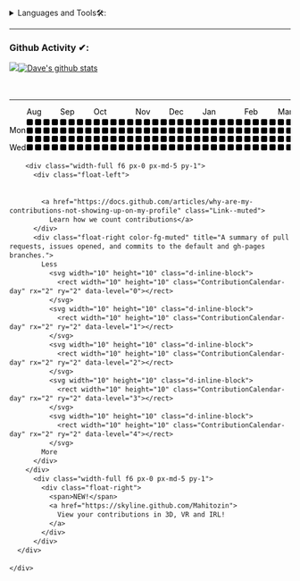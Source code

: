 
<details>
<summary>
Languages and Tools🛠:
</summary>
  <br/>
<code><img height="20" src="https://raw.githubusercontent.com/github/explore/80688e429a7d4ef2fca1e82350fe8e3517d3494d/topics/html/html.png"></code>
<code><img height="20" src="https://raw.githubusercontent.com/github/explore/80688e429a7d4ef2fca1e82350fe8e3517d3494d/topics/css/css.png"></code>
<code><img height="20" src="https://raw.githubusercontent.com/github/explore/80688e429a7d4ef2fca1e82350fe8e3517d3494d/topics/javascript/javascript.png"></code>
<code><img height="20" src="https://raw.githubusercontent.com/github/explore/80688e429a7d4ef2fca1e82350fe8e3517d3494d/topics/android/android.png"></code>
<code><img height="20" src="https://raw.githubusercontent.com/github/explore/80688e429a7d4ef2fca1e82350fe8e3517d3494d/topics/react/react.png"></code> 
<code><img height="20" src="https://raw.githubusercontent.com/github/explore/80688e429a7d4ef2fca1e82350fe8e3517d3494d/topics/nodejs/nodejs.png"></code>
<code><img height="20" src="https://raw.githubusercontent.com/github/explore/80688e429a7d4ef2fca1e82350fe8e3517d3494d/topics/mysql/mysql.png"></code>
<code><img height="20" src="https://raw.githubusercontent.com/github/explore/80688e429a7d4ef2fca1e82350fe8e3517d3494d/topics/firebase/firebase.png"></code>
<code><img height="20" src="https://upload.wikimedia.org/wikipedia/commons/thumb/b/b2/Bootstrap_logo.svg/1024px-Bootstrap_logo.svg.png"></code>
<code><img height="20" src="https://cdn.iconscout.com/icon/free/png-512/c-programming-569564.png"></code>
<code><img height="20" src="https://e7.pngegg.com/pngimages/46/626/png-clipart-c-logo-the-c-programming-language-computer-icons-computer-programming-source-code-programming-miscellaneous-template.png"></code>
<code><img height="20" src="https://raw.githubusercontent.com/github/explore/80688e429a7d4ef2fca1e82350fe8e3517d3494d/topics/csharp/csharp.png"></code>
<code><img height="20" src="https://upload.wikimedia.org/wikipedia/en/d/d2/Sublime_Text_3_logo.png"></code>
<code><img height="20" src="https://banner2.cleanpng.com/20181122/krs/kisspng-java-programming-language-selenium-computer-softwa-july-2-16-halab-4-dev-5bf78387a7bb41.028192901542947719687.jpg"></code>
<code><img height="20" src="https://upload.wikimedia.org/wikipedia/commons/thumb/9/9a/Visual_Studio_Code_1.35_icon.svg/1024px-Visual_Studio_Code_1.35_icon.svg.png"></code>
</details>

---

### Github Activity ✔:

<a href="https://github.com/Mahitozin">
 <img align="center" src="https://github-readme-stats.vercel.app/api?username=Mahitozin&show_icons=true&theme=tokyonight&line_height=27" alt="Dave's github stats"/>
</a>

<a href="https://github.com/Mahitozin">
  <img align="left" src="https://github-readme-stats.vercel.app/api/top-langs/?username=Mahitozin&theme=tokyonight" />
</a>

<br/>
<br/>
<br/>


-----
<div class="border py-2 graph-before-activity-overview">
      <div class="js-calendar-graph mx-md-2 mx-3 d-flex flex-column flex-items-end flex-xl-items-center overflow-hidden pt-1 is-graph-loading graph-canvas ContributionCalendar height-full text-center" data-graph-url="/users/Mahitozin/contributions" data-url="/Mahitozin" data-from="2021-08-01 00:00:00 -0300" data-to="2022-08-07 23:59:59 -0300" data-org="">
        

<svg width="823" height="128" class="js-calendar-graph-svg">
  <g transform="translate(15, 20)" data-hydro-click="{&quot;event_type&quot;:&quot;user_profile.click&quot;,&quot;payload&quot;:{&quot;profile_user_id&quot;:92143266,&quot;target&quot;:&quot;CONTRIBUTION_CALENDAR_SQUARE&quot;,&quot;user_id&quot;:92143266,&quot;originating_url&quot;:&quot;https://github.com/Mahitozin&quot;}}" data-hydro-click-hmac="2698fee0c75459a47aa3ab65071268ccb3adedccf75202a9a94102330f9b2397">
      <g transform="translate(0, 0)">
          <rect width="11" height="11" x="16" y="0" class="ContributionCalendar-day" rx="2" ry="2" data-count="0" data-date="2021-08-08" data-level="0"></rect>
          <rect width="11" height="11" x="16" y="15" class="ContributionCalendar-day" rx="2" ry="2" data-count="0" data-date="2021-08-09" data-level="0"></rect>
          <rect width="11" height="11" x="16" y="30" class="ContributionCalendar-day" rx="2" ry="2" data-count="0" data-date="2021-08-10" data-level="0"></rect>
          <rect width="11" height="11" x="16" y="45" class="ContributionCalendar-day" rx="2" ry="2" data-count="0" data-date="2021-08-11" data-level="0"></rect>
          <rect width="11" height="11" x="16" y="60" class="ContributionCalendar-day" rx="2" ry="2" data-count="0" data-date="2021-08-12" data-level="0"></rect>
          <rect width="11" height="11" x="16" y="75" class="ContributionCalendar-day" rx="2" ry="2" data-count="0" data-date="2021-08-13" data-level="0"></rect>
          <rect width="11" height="11" x="16" y="90" class="ContributionCalendar-day" rx="2" ry="2" data-count="0" data-date="2021-08-14" data-level="0"></rect>
      </g>
      <g transform="translate(16, 0)">
          <rect width="11" height="11" x="15" y="0" class="ContributionCalendar-day" rx="2" ry="2" data-count="0" data-date="2021-08-15" data-level="0"></rect>
          <rect width="11" height="11" x="15" y="15" class="ContributionCalendar-day" rx="2" ry="2" data-count="0" data-date="2021-08-16" data-level="0"></rect>
          <rect width="11" height="11" x="15" y="30" class="ContributionCalendar-day" rx="2" ry="2" data-count="0" data-date="2021-08-17" data-level="0"></rect>
          <rect width="11" height="11" x="15" y="45" class="ContributionCalendar-day" rx="2" ry="2" data-count="0" data-date="2021-08-18" data-level="0"></rect>
          <rect width="11" height="11" x="15" y="60" class="ContributionCalendar-day" rx="2" ry="2" data-count="0" data-date="2021-08-19" data-level="0"></rect>
          <rect width="11" height="11" x="15" y="75" class="ContributionCalendar-day" rx="2" ry="2" data-count="0" data-date="2021-08-20" data-level="0"></rect>
          <rect width="11" height="11" x="15" y="90" class="ContributionCalendar-day" rx="2" ry="2" data-count="0" data-date="2021-08-21" data-level="0"></rect>
      </g>
      <g transform="translate(32, 0)">
          <rect width="11" height="11" x="14" y="0" class="ContributionCalendar-day" rx="2" ry="2" data-count="0" data-date="2021-08-22" data-level="0"></rect>
          <rect width="11" height="11" x="14" y="15" class="ContributionCalendar-day" rx="2" ry="2" data-count="0" data-date="2021-08-23" data-level="0"></rect>
          <rect width="11" height="11" x="14" y="30" class="ContributionCalendar-day" rx="2" ry="2" data-count="0" data-date="2021-08-24" data-level="0"></rect>
          <rect width="11" height="11" x="14" y="45" class="ContributionCalendar-day" rx="2" ry="2" data-count="0" data-date="2021-08-25" data-level="0"></rect>
          <rect width="11" height="11" x="14" y="60" class="ContributionCalendar-day" rx="2" ry="2" data-count="0" data-date="2021-08-26" data-level="0"></rect>
          <rect width="11" height="11" x="14" y="75" class="ContributionCalendar-day" rx="2" ry="2" data-count="0" data-date="2021-08-27" data-level="0"></rect>
          <rect width="11" height="11" x="14" y="90" class="ContributionCalendar-day" rx="2" ry="2" data-count="0" data-date="2021-08-28" data-level="0"></rect>
      </g>
      <g transform="translate(48, 0)">
          <rect width="11" height="11" x="13" y="0" class="ContributionCalendar-day" rx="2" ry="2" data-count="0" data-date="2021-08-29" data-level="0"></rect>
          <rect width="11" height="11" x="13" y="15" class="ContributionCalendar-day" rx="2" ry="2" data-count="0" data-date="2021-08-30" data-level="0"></rect>
          <rect width="11" height="11" x="13" y="30" class="ContributionCalendar-day" rx="2" ry="2" data-count="0" data-date="2021-08-31" data-level="0"></rect>
          <rect width="11" height="11" x="13" y="45" class="ContributionCalendar-day" rx="2" ry="2" data-count="0" data-date="2021-09-01" data-level="0"></rect>
          <rect width="11" height="11" x="13" y="60" class="ContributionCalendar-day" rx="2" ry="2" data-count="0" data-date="2021-09-02" data-level="0"></rect>
          <rect width="11" height="11" x="13" y="75" class="ContributionCalendar-day" rx="2" ry="2" data-count="0" data-date="2021-09-03" data-level="0"></rect>
          <rect width="11" height="11" x="13" y="90" class="ContributionCalendar-day" rx="2" ry="2" data-count="0" data-date="2021-09-04" data-level="0"></rect>
      </g>
      <g transform="translate(64, 0)">
          <rect width="11" height="11" x="12" y="0" class="ContributionCalendar-day" rx="2" ry="2" data-count="0" data-date="2021-09-05" data-level="0"></rect>
          <rect width="11" height="11" x="12" y="15" class="ContributionCalendar-day" rx="2" ry="2" data-count="0" data-date="2021-09-06" data-level="0"></rect>
          <rect width="11" height="11" x="12" y="30" class="ContributionCalendar-day" rx="2" ry="2" data-count="0" data-date="2021-09-07" data-level="0"></rect>
          <rect width="11" height="11" x="12" y="45" class="ContributionCalendar-day" rx="2" ry="2" data-count="0" data-date="2021-09-08" data-level="0"></rect>
          <rect width="11" height="11" x="12" y="60" class="ContributionCalendar-day" rx="2" ry="2" data-count="0" data-date="2021-09-09" data-level="0"></rect>
          <rect width="11" height="11" x="12" y="75" class="ContributionCalendar-day" rx="2" ry="2" data-count="0" data-date="2021-09-10" data-level="0"></rect>
          <rect width="11" height="11" x="12" y="90" class="ContributionCalendar-day" rx="2" ry="2" data-count="0" data-date="2021-09-11" data-level="0"></rect>
      </g>
      <g transform="translate(80, 0)">
          <rect width="11" height="11" x="11" y="0" class="ContributionCalendar-day" rx="2" ry="2" data-count="0" data-date="2021-09-12" data-level="0"></rect>
          <rect width="11" height="11" x="11" y="15" class="ContributionCalendar-day" rx="2" ry="2" data-count="0" data-date="2021-09-13" data-level="0"></rect>
          <rect width="11" height="11" x="11" y="30" class="ContributionCalendar-day" rx="2" ry="2" data-count="0" data-date="2021-09-14" data-level="0"></rect>
          <rect width="11" height="11" x="11" y="45" class="ContributionCalendar-day" rx="2" ry="2" data-count="0" data-date="2021-09-15" data-level="0"></rect>
          <rect width="11" height="11" x="11" y="60" class="ContributionCalendar-day" rx="2" ry="2" data-count="0" data-date="2021-09-16" data-level="0"></rect>
          <rect width="11" height="11" x="11" y="75" class="ContributionCalendar-day" rx="2" ry="2" data-count="0" data-date="2021-09-17" data-level="0"></rect>
          <rect width="11" height="11" x="11" y="90" class="ContributionCalendar-day" rx="2" ry="2" data-count="0" data-date="2021-09-18" data-level="0"></rect>
      </g>
      <g transform="translate(96, 0)">
          <rect width="11" height="11" x="10" y="0" class="ContributionCalendar-day" rx="2" ry="2" data-count="0" data-date="2021-09-19" data-level="0"></rect>
          <rect width="11" height="11" x="10" y="15" class="ContributionCalendar-day" rx="2" ry="2" data-count="0" data-date="2021-09-20" data-level="0"></rect>
          <rect width="11" height="11" x="10" y="30" class="ContributionCalendar-day" rx="2" ry="2" data-count="0" data-date="2021-09-21" data-level="0"></rect>
          <rect width="11" height="11" x="10" y="45" class="ContributionCalendar-day" rx="2" ry="2" data-count="0" data-date="2021-09-22" data-level="0"></rect>
          <rect width="11" height="11" x="10" y="60" class="ContributionCalendar-day" rx="2" ry="2" data-count="0" data-date="2021-09-23" data-level="0"></rect>
          <rect width="11" height="11" x="10" y="75" class="ContributionCalendar-day" rx="2" ry="2" data-count="0" data-date="2021-09-24" data-level="0"></rect>
          <rect width="11" height="11" x="10" y="90" class="ContributionCalendar-day" rx="2" ry="2" data-count="0" data-date="2021-09-25" data-level="0"></rect>
      </g>
      <g transform="translate(112, 0)">
          <rect width="11" height="11" x="9" y="0" class="ContributionCalendar-day" rx="2" ry="2" data-count="0" data-date="2021-09-26" data-level="0"></rect>
          <rect width="11" height="11" x="9" y="15" class="ContributionCalendar-day" rx="2" ry="2" data-count="0" data-date="2021-09-27" data-level="0"></rect>
          <rect width="11" height="11" x="9" y="30" class="ContributionCalendar-day" rx="2" ry="2" data-count="0" data-date="2021-09-28" data-level="0"></rect>
          <rect width="11" height="11" x="9" y="45" class="ContributionCalendar-day" rx="2" ry="2" data-count="0" data-date="2021-09-29" data-level="0"></rect>
          <rect width="11" height="11" x="9" y="60" class="ContributionCalendar-day" rx="2" ry="2" data-count="0" data-date="2021-09-30" data-level="0"></rect>
          <rect width="11" height="11" x="9" y="75" class="ContributionCalendar-day" rx="2" ry="2" data-count="0" data-date="2021-10-01" data-level="0"></rect>
          <rect width="11" height="11" x="9" y="90" class="ContributionCalendar-day" rx="2" ry="2" data-count="0" data-date="2021-10-02" data-level="0"></rect>
      </g>
      <g transform="translate(128, 0)">
          <rect width="11" height="11" x="8" y="0" class="ContributionCalendar-day" rx="2" ry="2" data-count="0" data-date="2021-10-03" data-level="0"></rect>
          <rect width="11" height="11" x="8" y="15" class="ContributionCalendar-day" rx="2" ry="2" data-count="0" data-date="2021-10-04" data-level="0"></rect>
          <rect width="11" height="11" x="8" y="30" class="ContributionCalendar-day" rx="2" ry="2" data-count="0" data-date="2021-10-05" data-level="0"></rect>
          <rect width="11" height="11" x="8" y="45" class="ContributionCalendar-day" rx="2" ry="2" data-count="0" data-date="2021-10-06" data-level="0"></rect>
          <rect width="11" height="11" x="8" y="60" class="ContributionCalendar-day" rx="2" ry="2" data-count="0" data-date="2021-10-07" data-level="0"></rect>
          <rect width="11" height="11" x="8" y="75" class="ContributionCalendar-day" rx="2" ry="2" data-count="12" data-date="2021-10-08" data-level="4"></rect>
          <rect width="11" height="11" x="8" y="90" class="ContributionCalendar-day" rx="2" ry="2" data-count="0" data-date="2021-10-09" data-level="0"></rect>
      </g>
      <g transform="translate(144, 0)">
          <rect width="11" height="11" x="7" y="0" class="ContributionCalendar-day" rx="2" ry="2" data-count="0" data-date="2021-10-10" data-level="0"></rect>
          <rect width="11" height="11" x="7" y="15" class="ContributionCalendar-day" rx="2" ry="2" data-count="0" data-date="2021-10-11" data-level="0"></rect>
          <rect width="11" height="11" x="7" y="30" class="ContributionCalendar-day" rx="2" ry="2" data-count="0" data-date="2021-10-12" data-level="0"></rect>
          <rect width="11" height="11" x="7" y="45" class="ContributionCalendar-day" rx="2" ry="2" data-count="0" data-date="2021-10-13" data-level="0"></rect>
          <rect width="11" height="11" x="7" y="60" class="ContributionCalendar-day" rx="2" ry="2" data-count="0" data-date="2021-10-14" data-level="0"></rect>
          <rect width="11" height="11" x="7" y="75" class="ContributionCalendar-day" rx="2" ry="2" data-count="0" data-date="2021-10-15" data-level="0"></rect>
          <rect width="11" height="11" x="7" y="90" class="ContributionCalendar-day" rx="2" ry="2" data-count="0" data-date="2021-10-16" data-level="0"></rect>
      </g>
      <g transform="translate(160, 0)">
          <rect width="11" height="11" x="6" y="0" class="ContributionCalendar-day" rx="2" ry="2" data-count="0" data-date="2021-10-17" data-level="0"></rect>
          <rect width="11" height="11" x="6" y="15" class="ContributionCalendar-day" rx="2" ry="2" data-count="0" data-date="2021-10-18" data-level="0"></rect>
          <rect width="11" height="11" x="6" y="30" class="ContributionCalendar-day" rx="2" ry="2" data-count="0" data-date="2021-10-19" data-level="0"></rect>
          <rect width="11" height="11" x="6" y="45" class="ContributionCalendar-day" rx="2" ry="2" data-count="0" data-date="2021-10-20" data-level="0"></rect>
          <rect width="11" height="11" x="6" y="60" class="ContributionCalendar-day" rx="2" ry="2" data-count="0" data-date="2021-10-21" data-level="0"></rect>
          <rect width="11" height="11" x="6" y="75" class="ContributionCalendar-day" rx="2" ry="2" data-count="0" data-date="2021-10-22" data-level="0"></rect>
          <rect width="11" height="11" x="6" y="90" class="ContributionCalendar-day" rx="2" ry="2" data-count="0" data-date="2021-10-23" data-level="0"></rect>
      </g>
      <g transform="translate(176, 0)">
          <rect width="11" height="11" x="5" y="0" class="ContributionCalendar-day" rx="2" ry="2" data-count="0" data-date="2021-10-24" data-level="0"></rect>
          <rect width="11" height="11" x="5" y="15" class="ContributionCalendar-day" rx="2" ry="2" data-count="0" data-date="2021-10-25" data-level="0"></rect>
          <rect width="11" height="11" x="5" y="30" class="ContributionCalendar-day" rx="2" ry="2" data-count="0" data-date="2021-10-26" data-level="0"></rect>
          <rect width="11" height="11" x="5" y="45" class="ContributionCalendar-day" rx="2" ry="2" data-count="0" data-date="2021-10-27" data-level="0"></rect>
          <rect width="11" height="11" x="5" y="60" class="ContributionCalendar-day" rx="2" ry="2" data-count="0" data-date="2021-10-28" data-level="0"></rect>
          <rect width="11" height="11" x="5" y="75" class="ContributionCalendar-day" rx="2" ry="2" data-count="0" data-date="2021-10-29" data-level="0"></rect>
          <rect width="11" height="11" x="5" y="90" class="ContributionCalendar-day" rx="2" ry="2" data-count="0" data-date="2021-10-30" data-level="0"></rect>
      </g>
      <g transform="translate(192, 0)">
          <rect width="11" height="11" x="4" y="0" class="ContributionCalendar-day" rx="2" ry="2" data-count="0" data-date="2021-10-31" data-level="0"></rect>
          <rect width="11" height="11" x="4" y="15" class="ContributionCalendar-day" rx="2" ry="2" data-count="0" data-date="2021-11-01" data-level="0"></rect>
          <rect width="11" height="11" x="4" y="30" class="ContributionCalendar-day" rx="2" ry="2" data-count="0" data-date="2021-11-02" data-level="0"></rect>
          <rect width="11" height="11" x="4" y="45" class="ContributionCalendar-day" rx="2" ry="2" data-count="0" data-date="2021-11-03" data-level="0"></rect>
          <rect width="11" height="11" x="4" y="60" class="ContributionCalendar-day" rx="2" ry="2" data-count="0" data-date="2021-11-04" data-level="0"></rect>
          <rect width="11" height="11" x="4" y="75" class="ContributionCalendar-day" rx="2" ry="2" data-count="0" data-date="2021-11-05" data-level="0"></rect>
          <rect width="11" height="11" x="4" y="90" class="ContributionCalendar-day" rx="2" ry="2" data-count="0" data-date="2021-11-06" data-level="0"></rect>
      </g>
      <g transform="translate(208, 0)">
          <rect width="11" height="11" x="3" y="0" class="ContributionCalendar-day" rx="2" ry="2" data-count="0" data-date="2021-11-07" data-level="0"></rect>
          <rect width="11" height="11" x="3" y="15" class="ContributionCalendar-day" rx="2" ry="2" data-count="0" data-date="2021-11-08" data-level="0"></rect>
          <rect width="11" height="11" x="3" y="30" class="ContributionCalendar-day" rx="2" ry="2" data-count="0" data-date="2021-11-09" data-level="0"></rect>
          <rect width="11" height="11" x="3" y="45" class="ContributionCalendar-day" rx="2" ry="2" data-count="0" data-date="2021-11-10" data-level="0"></rect>
          <rect width="11" height="11" x="3" y="60" class="ContributionCalendar-day" rx="2" ry="2" data-count="0" data-date="2021-11-11" data-level="0"></rect>
          <rect width="11" height="11" x="3" y="75" class="ContributionCalendar-day" rx="2" ry="2" data-count="0" data-date="2021-11-12" data-level="0"></rect>
          <rect width="11" height="11" x="3" y="90" class="ContributionCalendar-day" rx="2" ry="2" data-count="0" data-date="2021-11-13" data-level="0"></rect>
      </g>
      <g transform="translate(224, 0)">
          <rect width="11" height="11" x="2" y="0" class="ContributionCalendar-day" rx="2" ry="2" data-count="0" data-date="2021-11-14" data-level="0"></rect>
          <rect width="11" height="11" x="2" y="15" class="ContributionCalendar-day" rx="2" ry="2" data-count="0" data-date="2021-11-15" data-level="0"></rect>
          <rect width="11" height="11" x="2" y="30" class="ContributionCalendar-day" rx="2" ry="2" data-count="0" data-date="2021-11-16" data-level="0"></rect>
          <rect width="11" height="11" x="2" y="45" class="ContributionCalendar-day" rx="2" ry="2" data-count="0" data-date="2021-11-17" data-level="0"></rect>
          <rect width="11" height="11" x="2" y="60" class="ContributionCalendar-day" rx="2" ry="2" data-count="0" data-date="2021-11-18" data-level="0"></rect>
          <rect width="11" height="11" x="2" y="75" class="ContributionCalendar-day" rx="2" ry="2" data-count="0" data-date="2021-11-19" data-level="0"></rect>
          <rect width="11" height="11" x="2" y="90" class="ContributionCalendar-day" rx="2" ry="2" data-count="0" data-date="2021-11-20" data-level="0"></rect>
      </g>
      <g transform="translate(240, 0)">
          <rect width="11" height="11" x="1" y="0" class="ContributionCalendar-day" rx="2" ry="2" data-count="0" data-date="2021-11-21" data-level="0"></rect>
          <rect width="11" height="11" x="1" y="15" class="ContributionCalendar-day" rx="2" ry="2" data-count="0" data-date="2021-11-22" data-level="0"></rect>
          <rect width="11" height="11" x="1" y="30" class="ContributionCalendar-day" rx="2" ry="2" data-count="0" data-date="2021-11-23" data-level="0"></rect>
          <rect width="11" height="11" x="1" y="45" class="ContributionCalendar-day" rx="2" ry="2" data-count="0" data-date="2021-11-24" data-level="0"></rect>
          <rect width="11" height="11" x="1" y="60" class="ContributionCalendar-day" rx="2" ry="2" data-count="0" data-date="2021-11-25" data-level="0"></rect>
          <rect width="11" height="11" x="1" y="75" class="ContributionCalendar-day" rx="2" ry="2" data-count="0" data-date="2021-11-26" data-level="0"></rect>
          <rect width="11" height="11" x="1" y="90" class="ContributionCalendar-day" rx="2" ry="2" data-count="0" data-date="2021-11-27" data-level="0"></rect>
      </g>
      <g transform="translate(256, 0)">
          <rect width="11" height="11" x="0" y="0" class="ContributionCalendar-day" rx="2" ry="2" data-count="0" data-date="2021-11-28" data-level="0"></rect>
          <rect width="11" height="11" x="0" y="15" class="ContributionCalendar-day" rx="2" ry="2" data-count="0" data-date="2021-11-29" data-level="0"></rect>
          <rect width="11" height="11" x="0" y="30" class="ContributionCalendar-day" rx="2" ry="2" data-count="0" data-date="2021-11-30" data-level="0"></rect>
          <rect width="11" height="11" x="0" y="45" class="ContributionCalendar-day" rx="2" ry="2" data-count="0" data-date="2021-12-01" data-level="0"></rect>
          <rect width="11" height="11" x="0" y="60" class="ContributionCalendar-day" rx="2" ry="2" data-count="0" data-date="2021-12-02" data-level="0"></rect>
          <rect width="11" height="11" x="0" y="75" class="ContributionCalendar-day" rx="2" ry="2" data-count="0" data-date="2021-12-03" data-level="0"></rect>
          <rect width="11" height="11" x="0" y="90" class="ContributionCalendar-day" rx="2" ry="2" data-count="0" data-date="2021-12-04" data-level="0"></rect>
      </g>
      <g transform="translate(272, 0)">
          <rect width="11" height="11" x="-1" y="0" class="ContributionCalendar-day" rx="2" ry="2" data-count="0" data-date="2021-12-05" data-level="0"></rect>
          <rect width="11" height="11" x="-1" y="15" class="ContributionCalendar-day" rx="2" ry="2" data-count="0" data-date="2021-12-06" data-level="0"></rect>
          <rect width="11" height="11" x="-1" y="30" class="ContributionCalendar-day" rx="2" ry="2" data-count="0" data-date="2021-12-07" data-level="0"></rect>
          <rect width="11" height="11" x="-1" y="45" class="ContributionCalendar-day" rx="2" ry="2" data-count="0" data-date="2021-12-08" data-level="0"></rect>
          <rect width="11" height="11" x="-1" y="60" class="ContributionCalendar-day" rx="2" ry="2" data-count="0" data-date="2021-12-09" data-level="0"></rect>
          <rect width="11" height="11" x="-1" y="75" class="ContributionCalendar-day" rx="2" ry="2" data-count="0" data-date="2021-12-10" data-level="0"></rect>
          <rect width="11" height="11" x="-1" y="90" class="ContributionCalendar-day" rx="2" ry="2" data-count="0" data-date="2021-12-11" data-level="0"></rect>
      </g>
      <g transform="translate(288, 0)">
          <rect width="11" height="11" x="-2" y="0" class="ContributionCalendar-day" rx="2" ry="2" data-count="0" data-date="2021-12-12" data-level="0"></rect>
          <rect width="11" height="11" x="-2" y="15" class="ContributionCalendar-day" rx="2" ry="2" data-count="0" data-date="2021-12-13" data-level="0"></rect>
          <rect width="11" height="11" x="-2" y="30" class="ContributionCalendar-day" rx="2" ry="2" data-count="0" data-date="2021-12-14" data-level="0"></rect>
          <rect width="11" height="11" x="-2" y="45" class="ContributionCalendar-day" rx="2" ry="2" data-count="0" data-date="2021-12-15" data-level="0"></rect>
          <rect width="11" height="11" x="-2" y="60" class="ContributionCalendar-day" rx="2" ry="2" data-count="0" data-date="2021-12-16" data-level="0"></rect>
          <rect width="11" height="11" x="-2" y="75" class="ContributionCalendar-day" rx="2" ry="2" data-count="0" data-date="2021-12-17" data-level="0"></rect>
          <rect width="11" height="11" x="-2" y="90" class="ContributionCalendar-day" rx="2" ry="2" data-count="0" data-date="2021-12-18" data-level="0"></rect>
      </g>
      <g transform="translate(304, 0)">
          <rect width="11" height="11" x="-3" y="0" class="ContributionCalendar-day" rx="2" ry="2" data-count="0" data-date="2021-12-19" data-level="0"></rect>
          <rect width="11" height="11" x="-3" y="15" class="ContributionCalendar-day" rx="2" ry="2" data-count="0" data-date="2021-12-20" data-level="0"></rect>
          <rect width="11" height="11" x="-3" y="30" class="ContributionCalendar-day" rx="2" ry="2" data-count="0" data-date="2021-12-21" data-level="0"></rect>
          <rect width="11" height="11" x="-3" y="45" class="ContributionCalendar-day" rx="2" ry="2" data-count="0" data-date="2021-12-22" data-level="0"></rect>
          <rect width="11" height="11" x="-3" y="60" class="ContributionCalendar-day" rx="2" ry="2" data-count="0" data-date="2021-12-23" data-level="0"></rect>
          <rect width="11" height="11" x="-3" y="75" class="ContributionCalendar-day" rx="2" ry="2" data-count="0" data-date="2021-12-24" data-level="0"></rect>
          <rect width="11" height="11" x="-3" y="90" class="ContributionCalendar-day" rx="2" ry="2" data-count="0" data-date="2021-12-25" data-level="0"></rect>
      </g>
      <g transform="translate(320, 0)">
          <rect width="11" height="11" x="-4" y="0" class="ContributionCalendar-day" rx="2" ry="2" data-count="0" data-date="2021-12-26" data-level="0"></rect>
          <rect width="11" height="11" x="-4" y="15" class="ContributionCalendar-day" rx="2" ry="2" data-count="0" data-date="2021-12-27" data-level="0"></rect>
          <rect width="11" height="11" x="-4" y="30" class="ContributionCalendar-day" rx="2" ry="2" data-count="0" data-date="2021-12-28" data-level="0"></rect>
          <rect width="11" height="11" x="-4" y="45" class="ContributionCalendar-day" rx="2" ry="2" data-count="0" data-date="2021-12-29" data-level="0"></rect>
          <rect width="11" height="11" x="-4" y="60" class="ContributionCalendar-day" rx="2" ry="2" data-count="0" data-date="2021-12-30" data-level="0"></rect>
          <rect width="11" height="11" x="-4" y="75" class="ContributionCalendar-day" rx="2" ry="2" data-count="0" data-date="2021-12-31" data-level="0"></rect>
          <rect width="11" height="11" x="-4" y="90" class="ContributionCalendar-day" rx="2" ry="2" data-count="0" data-date="2022-01-01" data-level="0"></rect>
      </g>
      <g transform="translate(336, 0)">
          <rect width="11" height="11" x="-5" y="0" class="ContributionCalendar-day" rx="2" ry="2" data-count="0" data-date="2022-01-02" data-level="0"></rect>
          <rect width="11" height="11" x="-5" y="15" class="ContributionCalendar-day" rx="2" ry="2" data-count="0" data-date="2022-01-03" data-level="0"></rect>
          <rect width="11" height="11" x="-5" y="30" class="ContributionCalendar-day" rx="2" ry="2" data-count="0" data-date="2022-01-04" data-level="0"></rect>
          <rect width="11" height="11" x="-5" y="45" class="ContributionCalendar-day" rx="2" ry="2" data-count="0" data-date="2022-01-05" data-level="0"></rect>
          <rect width="11" height="11" x="-5" y="60" class="ContributionCalendar-day" rx="2" ry="2" data-count="0" data-date="2022-01-06" data-level="0"></rect>
          <rect width="11" height="11" x="-5" y="75" class="ContributionCalendar-day" rx="2" ry="2" data-count="0" data-date="2022-01-07" data-level="0"></rect>
          <rect width="11" height="11" x="-5" y="90" class="ContributionCalendar-day" rx="2" ry="2" data-count="0" data-date="2022-01-08" data-level="0"></rect>
      </g>
      <g transform="translate(352, 0)">
          <rect width="11" height="11" x="-6" y="0" class="ContributionCalendar-day" rx="2" ry="2" data-count="0" data-date="2022-01-09" data-level="0"></rect>
          <rect width="11" height="11" x="-6" y="15" class="ContributionCalendar-day" rx="2" ry="2" data-count="0" data-date="2022-01-10" data-level="0"></rect>
          <rect width="11" height="11" x="-6" y="30" class="ContributionCalendar-day" rx="2" ry="2" data-count="0" data-date="2022-01-11" data-level="0"></rect>
          <rect width="11" height="11" x="-6" y="45" class="ContributionCalendar-day" rx="2" ry="2" data-count="0" data-date="2022-01-12" data-level="0"></rect>
          <rect width="11" height="11" x="-6" y="60" class="ContributionCalendar-day" rx="2" ry="2" data-count="0" data-date="2022-01-13" data-level="0"></rect>
          <rect width="11" height="11" x="-6" y="75" class="ContributionCalendar-day" rx="2" ry="2" data-count="0" data-date="2022-01-14" data-level="0"></rect>
          <rect width="11" height="11" x="-6" y="90" class="ContributionCalendar-day" rx="2" ry="2" data-count="0" data-date="2022-01-15" data-level="0"></rect>
      </g>
      <g transform="translate(368, 0)">
          <rect width="11" height="11" x="-7" y="0" class="ContributionCalendar-day" rx="2" ry="2" data-count="0" data-date="2022-01-16" data-level="0"></rect>
          <rect width="11" height="11" x="-7" y="15" class="ContributionCalendar-day" rx="2" ry="2" data-count="0" data-date="2022-01-17" data-level="0"></rect>
          <rect width="11" height="11" x="-7" y="30" class="ContributionCalendar-day" rx="2" ry="2" data-count="0" data-date="2022-01-18" data-level="0"></rect>
          <rect width="11" height="11" x="-7" y="45" class="ContributionCalendar-day" rx="2" ry="2" data-count="0" data-date="2022-01-19" data-level="0"></rect>
          <rect width="11" height="11" x="-7" y="60" class="ContributionCalendar-day" rx="2" ry="2" data-count="0" data-date="2022-01-20" data-level="0"></rect>
          <rect width="11" height="11" x="-7" y="75" class="ContributionCalendar-day" rx="2" ry="2" data-count="0" data-date="2022-01-21" data-level="0"></rect>
          <rect width="11" height="11" x="-7" y="90" class="ContributionCalendar-day" rx="2" ry="2" data-count="0" data-date="2022-01-22" data-level="0"></rect>
      </g>
      <g transform="translate(384, 0)">
          <rect width="11" height="11" x="-8" y="0" class="ContributionCalendar-day" rx="2" ry="2" data-count="0" data-date="2022-01-23" data-level="0"></rect>
          <rect width="11" height="11" x="-8" y="15" class="ContributionCalendar-day" rx="2" ry="2" data-count="0" data-date="2022-01-24" data-level="0"></rect>
          <rect width="11" height="11" x="-8" y="30" class="ContributionCalendar-day" rx="2" ry="2" data-count="0" data-date="2022-01-25" data-level="0"></rect>
          <rect width="11" height="11" x="-8" y="45" class="ContributionCalendar-day" rx="2" ry="2" data-count="0" data-date="2022-01-26" data-level="0"></rect>
          <rect width="11" height="11" x="-8" y="60" class="ContributionCalendar-day" rx="2" ry="2" data-count="0" data-date="2022-01-27" data-level="0"></rect>
          <rect width="11" height="11" x="-8" y="75" class="ContributionCalendar-day" rx="2" ry="2" data-count="0" data-date="2022-01-28" data-level="0"></rect>
          <rect width="11" height="11" x="-8" y="90" class="ContributionCalendar-day" rx="2" ry="2" data-count="0" data-date="2022-01-29" data-level="0"></rect>
      </g>
      <g transform="translate(400, 0)">
          <rect width="11" height="11" x="-9" y="0" class="ContributionCalendar-day" rx="2" ry="2" data-count="0" data-date="2022-01-30" data-level="0"></rect>
          <rect width="11" height="11" x="-9" y="15" class="ContributionCalendar-day" rx="2" ry="2" data-count="0" data-date="2022-01-31" data-level="0"></rect>
          <rect width="11" height="11" x="-9" y="30" class="ContributionCalendar-day" rx="2" ry="2" data-count="0" data-date="2022-02-01" data-level="0"></rect>
          <rect width="11" height="11" x="-9" y="45" class="ContributionCalendar-day" rx="2" ry="2" data-count="0" data-date="2022-02-02" data-level="0"></rect>
          <rect width="11" height="11" x="-9" y="60" class="ContributionCalendar-day" rx="2" ry="2" data-count="0" data-date="2022-02-03" data-level="0"></rect>
          <rect width="11" height="11" x="-9" y="75" class="ContributionCalendar-day" rx="2" ry="2" data-count="0" data-date="2022-02-04" data-level="0"></rect>
          <rect width="11" height="11" x="-9" y="90" class="ContributionCalendar-day" rx="2" ry="2" data-count="0" data-date="2022-02-05" data-level="0"></rect>
      </g>
      <g transform="translate(416, 0)">
          <rect width="11" height="11" x="-10" y="0" class="ContributionCalendar-day" rx="2" ry="2" data-count="0" data-date="2022-02-06" data-level="0"></rect>
          <rect width="11" height="11" x="-10" y="15" class="ContributionCalendar-day" rx="2" ry="2" data-count="0" data-date="2022-02-07" data-level="0"></rect>
          <rect width="11" height="11" x="-10" y="30" class="ContributionCalendar-day" rx="2" ry="2" data-count="0" data-date="2022-02-08" data-level="0"></rect>
          <rect width="11" height="11" x="-10" y="45" class="ContributionCalendar-day" rx="2" ry="2" data-count="0" data-date="2022-02-09" data-level="0"></rect>
          <rect width="11" height="11" x="-10" y="60" class="ContributionCalendar-day" rx="2" ry="2" data-count="0" data-date="2022-02-10" data-level="0"></rect>
          <rect width="11" height="11" x="-10" y="75" class="ContributionCalendar-day" rx="2" ry="2" data-count="0" data-date="2022-02-11" data-level="0"></rect>
          <rect width="11" height="11" x="-10" y="90" class="ContributionCalendar-day" rx="2" ry="2" data-count="0" data-date="2022-02-12" data-level="0"></rect>
      </g>
      <g transform="translate(432, 0)">
          <rect width="11" height="11" x="-11" y="0" class="ContributionCalendar-day" rx="2" ry="2" data-count="0" data-date="2022-02-13" data-level="0"></rect>
          <rect width="11" height="11" x="-11" y="15" class="ContributionCalendar-day" rx="2" ry="2" data-count="0" data-date="2022-02-14" data-level="0"></rect>
          <rect width="11" height="11" x="-11" y="30" class="ContributionCalendar-day" rx="2" ry="2" data-count="0" data-date="2022-02-15" data-level="0"></rect>
          <rect width="11" height="11" x="-11" y="45" class="ContributionCalendar-day" rx="2" ry="2" data-count="0" data-date="2022-02-16" data-level="0"></rect>
          <rect width="11" height="11" x="-11" y="60" class="ContributionCalendar-day" rx="2" ry="2" data-count="0" data-date="2022-02-17" data-level="0"></rect>
          <rect width="11" height="11" x="-11" y="75" class="ContributionCalendar-day" rx="2" ry="2" data-count="0" data-date="2022-02-18" data-level="0"></rect>
          <rect width="11" height="11" x="-11" y="90" class="ContributionCalendar-day" rx="2" ry="2" data-count="0" data-date="2022-02-19" data-level="0"></rect>
      </g>
      <g transform="translate(448, 0)">
          <rect width="11" height="11" x="-12" y="0" class="ContributionCalendar-day" rx="2" ry="2" data-count="0" data-date="2022-02-20" data-level="0"></rect>
          <rect width="11" height="11" x="-12" y="15" class="ContributionCalendar-day" rx="2" ry="2" data-count="0" data-date="2022-02-21" data-level="0"></rect>
          <rect width="11" height="11" x="-12" y="30" class="ContributionCalendar-day" rx="2" ry="2" data-count="0" data-date="2022-02-22" data-level="0"></rect>
          <rect width="11" height="11" x="-12" y="45" class="ContributionCalendar-day" rx="2" ry="2" data-count="0" data-date="2022-02-23" data-level="0"></rect>
          <rect width="11" height="11" x="-12" y="60" class="ContributionCalendar-day" rx="2" ry="2" data-count="0" data-date="2022-02-24" data-level="0"></rect>
          <rect width="11" height="11" x="-12" y="75" class="ContributionCalendar-day" rx="2" ry="2" data-count="0" data-date="2022-02-25" data-level="0"></rect>
          <rect width="11" height="11" x="-12" y="90" class="ContributionCalendar-day" rx="2" ry="2" data-count="0" data-date="2022-02-26" data-level="0"></rect>
      </g>
      <g transform="translate(464, 0)">
          <rect width="11" height="11" x="-13" y="0" class="ContributionCalendar-day" rx="2" ry="2" data-count="0" data-date="2022-02-27" data-level="0"></rect>
          <rect width="11" height="11" x="-13" y="15" class="ContributionCalendar-day" rx="2" ry="2" data-count="0" data-date="2022-02-28" data-level="0"></rect>
          <rect width="11" height="11" x="-13" y="30" class="ContributionCalendar-day" rx="2" ry="2" data-count="0" data-date="2022-03-01" data-level="0"></rect>
          <rect width="11" height="11" x="-13" y="45" class="ContributionCalendar-day" rx="2" ry="2" data-count="0" data-date="2022-03-02" data-level="0"></rect>
          <rect width="11" height="11" x="-13" y="60" class="ContributionCalendar-day" rx="2" ry="2" data-count="0" data-date="2022-03-03" data-level="0"></rect>
          <rect width="11" height="11" x="-13" y="75" class="ContributionCalendar-day" rx="2" ry="2" data-count="0" data-date="2022-03-04" data-level="0"></rect>
          <rect width="11" height="11" x="-13" y="90" class="ContributionCalendar-day" rx="2" ry="2" data-count="0" data-date="2022-03-05" data-level="0"></rect>
      </g>
      <g transform="translate(480, 0)">
          <rect width="11" height="11" x="-14" y="0" class="ContributionCalendar-day" rx="2" ry="2" data-count="0" data-date="2022-03-06" data-level="0"></rect>
          <rect width="11" height="11" x="-14" y="15" class="ContributionCalendar-day" rx="2" ry="2" data-count="0" data-date="2022-03-07" data-level="0"></rect>
          <rect width="11" height="11" x="-14" y="30" class="ContributionCalendar-day" rx="2" ry="2" data-count="0" data-date="2022-03-08" data-level="0"></rect>
          <rect width="11" height="11" x="-14" y="45" class="ContributionCalendar-day" rx="2" ry="2" data-count="0" data-date="2022-03-09" data-level="0"></rect>
          <rect width="11" height="11" x="-14" y="60" class="ContributionCalendar-day" rx="2" ry="2" data-count="0" data-date="2022-03-10" data-level="0"></rect>
          <rect width="11" height="11" x="-14" y="75" class="ContributionCalendar-day" rx="2" ry="2" data-count="0" data-date="2022-03-11" data-level="0"></rect>
          <rect width="11" height="11" x="-14" y="90" class="ContributionCalendar-day" rx="2" ry="2" data-count="0" data-date="2022-03-12" data-level="0"></rect>
      </g>
      <g transform="translate(496, 0)">
          <rect width="11" height="11" x="-15" y="0" class="ContributionCalendar-day" rx="2" ry="2" data-count="0" data-date="2022-03-13" data-level="0"></rect>
          <rect width="11" height="11" x="-15" y="15" class="ContributionCalendar-day" rx="2" ry="2" data-count="0" data-date="2022-03-14" data-level="0"></rect>
          <rect width="11" height="11" x="-15" y="30" class="ContributionCalendar-day" rx="2" ry="2" data-count="0" data-date="2022-03-15" data-level="0"></rect>
          <rect width="11" height="11" x="-15" y="45" class="ContributionCalendar-day" rx="2" ry="2" data-count="0" data-date="2022-03-16" data-level="0"></rect>
          <rect width="11" height="11" x="-15" y="60" class="ContributionCalendar-day" rx="2" ry="2" data-count="0" data-date="2022-03-17" data-level="0"></rect>
          <rect width="11" height="11" x="-15" y="75" class="ContributionCalendar-day" rx="2" ry="2" data-count="0" data-date="2022-03-18" data-level="0"></rect>
          <rect width="11" height="11" x="-15" y="90" class="ContributionCalendar-day" rx="2" ry="2" data-count="0" data-date="2022-03-19" data-level="0"></rect>
      </g>
      <g transform="translate(512, 0)">
          <rect width="11" height="11" x="-16" y="0" class="ContributionCalendar-day" rx="2" ry="2" data-count="0" data-date="2022-03-20" data-level="0"></rect>
          <rect width="11" height="11" x="-16" y="15" class="ContributionCalendar-day" rx="2" ry="2" data-count="0" data-date="2022-03-21" data-level="0"></rect>
          <rect width="11" height="11" x="-16" y="30" class="ContributionCalendar-day" rx="2" ry="2" data-count="0" data-date="2022-03-22" data-level="0"></rect>
          <rect width="11" height="11" x="-16" y="45" class="ContributionCalendar-day" rx="2" ry="2" data-count="0" data-date="2022-03-23" data-level="0"></rect>
          <rect width="11" height="11" x="-16" y="60" class="ContributionCalendar-day" rx="2" ry="2" data-count="0" data-date="2022-03-24" data-level="0"></rect>
          <rect width="11" height="11" x="-16" y="75" class="ContributionCalendar-day" rx="2" ry="2" data-count="0" data-date="2022-03-25" data-level="0"></rect>
          <rect width="11" height="11" x="-16" y="90" class="ContributionCalendar-day" rx="2" ry="2" data-count="0" data-date="2022-03-26" data-level="0"></rect>
      </g>
      <g transform="translate(528, 0)">
          <rect width="11" height="11" x="-17" y="0" class="ContributionCalendar-day" rx="2" ry="2" data-count="0" data-date="2022-03-27" data-level="0"></rect>
          <rect width="11" height="11" x="-17" y="15" class="ContributionCalendar-day" rx="2" ry="2" data-count="0" data-date="2022-03-28" data-level="0"></rect>
          <rect width="11" height="11" x="-17" y="30" class="ContributionCalendar-day" rx="2" ry="2" data-count="0" data-date="2022-03-29" data-level="0"></rect>
          <rect width="11" height="11" x="-17" y="45" class="ContributionCalendar-day" rx="2" ry="2" data-count="0" data-date="2022-03-30" data-level="0"></rect>
          <rect width="11" height="11" x="-17" y="60" class="ContributionCalendar-day" rx="2" ry="2" data-count="0" data-date="2022-03-31" data-level="0"></rect>
          <rect width="11" height="11" x="-17" y="75" class="ContributionCalendar-day" rx="2" ry="2" data-count="0" data-date="2022-04-01" data-level="0"></rect>
          <rect width="11" height="11" x="-17" y="90" class="ContributionCalendar-day" rx="2" ry="2" data-count="0" data-date="2022-04-02" data-level="0"></rect>
      </g>
      <g transform="translate(544, 0)">
          <rect width="11" height="11" x="-18" y="0" class="ContributionCalendar-day" rx="2" ry="2" data-count="0" data-date="2022-04-03" data-level="0"></rect>
          <rect width="11" height="11" x="-18" y="15" class="ContributionCalendar-day" rx="2" ry="2" data-count="0" data-date="2022-04-04" data-level="0"></rect>
          <rect width="11" height="11" x="-18" y="30" class="ContributionCalendar-day" rx="2" ry="2" data-count="0" data-date="2022-04-05" data-level="0"></rect>
          <rect width="11" height="11" x="-18" y="45" class="ContributionCalendar-day" rx="2" ry="2" data-count="0" data-date="2022-04-06" data-level="0"></rect>
          <rect width="11" height="11" x="-18" y="60" class="ContributionCalendar-day" rx="2" ry="2" data-count="0" data-date="2022-04-07" data-level="0"></rect>
          <rect width="11" height="11" x="-18" y="75" class="ContributionCalendar-day" rx="2" ry="2" data-count="0" data-date="2022-04-08" data-level="0"></rect>
          <rect width="11" height="11" x="-18" y="90" class="ContributionCalendar-day" rx="2" ry="2" data-count="0" data-date="2022-04-09" data-level="0"></rect>
      </g>
      <g transform="translate(560, 0)">
          <rect width="11" height="11" x="-19" y="0" class="ContributionCalendar-day" rx="2" ry="2" data-count="0" data-date="2022-04-10" data-level="0"></rect>
          <rect width="11" height="11" x="-19" y="15" class="ContributionCalendar-day" rx="2" ry="2" data-count="0" data-date="2022-04-11" data-level="0"></rect>
          <rect width="11" height="11" x="-19" y="30" class="ContributionCalendar-day" rx="2" ry="2" data-count="0" data-date="2022-04-12" data-level="0"></rect>
          <rect width="11" height="11" x="-19" y="45" class="ContributionCalendar-day" rx="2" ry="2" data-count="0" data-date="2022-04-13" data-level="0"></rect>
          <rect width="11" height="11" x="-19" y="60" class="ContributionCalendar-day" rx="2" ry="2" data-count="0" data-date="2022-04-14" data-level="0"></rect>
          <rect width="11" height="11" x="-19" y="75" class="ContributionCalendar-day" rx="2" ry="2" data-count="0" data-date="2022-04-15" data-level="0"></rect>
          <rect width="11" height="11" x="-19" y="90" class="ContributionCalendar-day" rx="2" ry="2" data-count="0" data-date="2022-04-16" data-level="0"></rect>
      </g>
      <g transform="translate(576, 0)">
          <rect width="11" height="11" x="-20" y="0" class="ContributionCalendar-day" rx="2" ry="2" data-count="0" data-date="2022-04-17" data-level="0"></rect>
          <rect width="11" height="11" x="-20" y="15" class="ContributionCalendar-day" rx="2" ry="2" data-count="0" data-date="2022-04-18" data-level="0"></rect>
          <rect width="11" height="11" x="-20" y="30" class="ContributionCalendar-day" rx="2" ry="2" data-count="0" data-date="2022-04-19" data-level="0"></rect>
          <rect width="11" height="11" x="-20" y="45" class="ContributionCalendar-day" rx="2" ry="2" data-count="0" data-date="2022-04-20" data-level="0"></rect>
          <rect width="11" height="11" x="-20" y="60" class="ContributionCalendar-day" rx="2" ry="2" data-count="0" data-date="2022-04-21" data-level="0"></rect>
          <rect width="11" height="11" x="-20" y="75" class="ContributionCalendar-day" rx="2" ry="2" data-count="0" data-date="2022-04-22" data-level="0"></rect>
          <rect width="11" height="11" x="-20" y="90" class="ContributionCalendar-day" rx="2" ry="2" data-count="0" data-date="2022-04-23" data-level="0"></rect>
      </g>
      <g transform="translate(592, 0)">
          <rect width="11" height="11" x="-21" y="0" class="ContributionCalendar-day" rx="2" ry="2" data-count="0" data-date="2022-04-24" data-level="0"></rect>
          <rect width="11" height="11" x="-21" y="15" class="ContributionCalendar-day" rx="2" ry="2" data-count="0" data-date="2022-04-25" data-level="0"></rect>
          <rect width="11" height="11" x="-21" y="30" class="ContributionCalendar-day" rx="2" ry="2" data-count="0" data-date="2022-04-26" data-level="0"></rect>
          <rect width="11" height="11" x="-21" y="45" class="ContributionCalendar-day" rx="2" ry="2" data-count="0" data-date="2022-04-27" data-level="0"></rect>
          <rect width="11" height="11" x="-21" y="60" class="ContributionCalendar-day" rx="2" ry="2" data-count="0" data-date="2022-04-28" data-level="0"></rect>
          <rect width="11" height="11" x="-21" y="75" class="ContributionCalendar-day" rx="2" ry="2" data-count="0" data-date="2022-04-29" data-level="0"></rect>
          <rect width="11" height="11" x="-21" y="90" class="ContributionCalendar-day" rx="2" ry="2" data-count="0" data-date="2022-04-30" data-level="0"></rect>
      </g>
      <g transform="translate(608, 0)">
          <rect width="11" height="11" x="-22" y="0" class="ContributionCalendar-day" rx="2" ry="2" data-count="0" data-date="2022-05-01" data-level="0"></rect>
          <rect width="11" height="11" x="-22" y="15" class="ContributionCalendar-day" rx="2" ry="2" data-count="0" data-date="2022-05-02" data-level="0"></rect>
          <rect width="11" height="11" x="-22" y="30" class="ContributionCalendar-day" rx="2" ry="2" data-count="0" data-date="2022-05-03" data-level="0"></rect>
          <rect width="11" height="11" x="-22" y="45" class="ContributionCalendar-day" rx="2" ry="2" data-count="0" data-date="2022-05-04" data-level="0"></rect>
          <rect width="11" height="11" x="-22" y="60" class="ContributionCalendar-day" rx="2" ry="2" data-count="0" data-date="2022-05-05" data-level="0"></rect>
          <rect width="11" height="11" x="-22" y="75" class="ContributionCalendar-day" rx="2" ry="2" data-count="0" data-date="2022-05-06" data-level="0"></rect>
          <rect width="11" height="11" x="-22" y="90" class="ContributionCalendar-day" rx="2" ry="2" data-count="0" data-date="2022-05-07" data-level="0"></rect>
      </g>
      <g transform="translate(624, 0)">
          <rect width="11" height="11" x="-23" y="0" class="ContributionCalendar-day" rx="2" ry="2" data-count="0" data-date="2022-05-08" data-level="0"></rect>
          <rect width="11" height="11" x="-23" y="15" class="ContributionCalendar-day" rx="2" ry="2" data-count="0" data-date="2022-05-09" data-level="0"></rect>
          <rect width="11" height="11" x="-23" y="30" class="ContributionCalendar-day" rx="2" ry="2" data-count="0" data-date="2022-05-10" data-level="0"></rect>
          <rect width="11" height="11" x="-23" y="45" class="ContributionCalendar-day" rx="2" ry="2" data-count="0" data-date="2022-05-11" data-level="0"></rect>
          <rect width="11" height="11" x="-23" y="60" class="ContributionCalendar-day" rx="2" ry="2" data-count="0" data-date="2022-05-12" data-level="0"></rect>
          <rect width="11" height="11" x="-23" y="75" class="ContributionCalendar-day" rx="2" ry="2" data-count="0" data-date="2022-05-13" data-level="0"></rect>
          <rect width="11" height="11" x="-23" y="90" class="ContributionCalendar-day" rx="2" ry="2" data-count="0" data-date="2022-05-14" data-level="0"></rect>
      </g>
      <g transform="translate(640, 0)">
          <rect width="11" height="11" x="-24" y="0" class="ContributionCalendar-day" rx="2" ry="2" data-count="0" data-date="2022-05-15" data-level="0"></rect>
          <rect width="11" height="11" x="-24" y="15" class="ContributionCalendar-day" rx="2" ry="2" data-count="0" data-date="2022-05-16" data-level="0"></rect>
          <rect width="11" height="11" x="-24" y="30" class="ContributionCalendar-day" rx="2" ry="2" data-count="0" data-date="2022-05-17" data-level="0"></rect>
          <rect width="11" height="11" x="-24" y="45" class="ContributionCalendar-day" rx="2" ry="2" data-count="0" data-date="2022-05-18" data-level="0"></rect>
          <rect width="11" height="11" x="-24" y="60" class="ContributionCalendar-day" rx="2" ry="2" data-count="0" data-date="2022-05-19" data-level="0"></rect>
          <rect width="11" height="11" x="-24" y="75" class="ContributionCalendar-day" rx="2" ry="2" data-count="0" data-date="2022-05-20" data-level="0"></rect>
          <rect width="11" height="11" x="-24" y="90" class="ContributionCalendar-day" rx="2" ry="2" data-count="0" data-date="2022-05-21" data-level="0"></rect>
      </g>
      <g transform="translate(656, 0)">
          <rect width="11" height="11" x="-25" y="0" class="ContributionCalendar-day" rx="2" ry="2" data-count="0" data-date="2022-05-22" data-level="0"></rect>
          <rect width="11" height="11" x="-25" y="15" class="ContributionCalendar-day" rx="2" ry="2" data-count="0" data-date="2022-05-23" data-level="0"></rect>
          <rect width="11" height="11" x="-25" y="30" class="ContributionCalendar-day" rx="2" ry="2" data-count="0" data-date="2022-05-24" data-level="0"></rect>
          <rect width="11" height="11" x="-25" y="45" class="ContributionCalendar-day" rx="2" ry="2" data-count="0" data-date="2022-05-25" data-level="0"></rect>
          <rect width="11" height="11" x="-25" y="60" class="ContributionCalendar-day" rx="2" ry="2" data-count="0" data-date="2022-05-26" data-level="0"></rect>
          <rect width="11" height="11" x="-25" y="75" class="ContributionCalendar-day" rx="2" ry="2" data-count="0" data-date="2022-05-27" data-level="0"></rect>
          <rect width="11" height="11" x="-25" y="90" class="ContributionCalendar-day" rx="2" ry="2" data-count="0" data-date="2022-05-28" data-level="0"></rect>
      </g>
      <g transform="translate(672, 0)">
          <rect width="11" height="11" x="-26" y="0" class="ContributionCalendar-day" rx="2" ry="2" data-count="3" data-date="2022-05-29" data-level="3"></rect>
          <rect width="11" height="11" x="-26" y="15" class="ContributionCalendar-day" rx="2" ry="2" data-count="9" data-date="2022-05-30" data-level="4"></rect>
          <rect width="11" height="11" x="-26" y="30" class="ContributionCalendar-day" rx="2" ry="2" data-count="0" data-date="2022-05-31" data-level="0"></rect>
          <rect width="11" height="11" x="-26" y="45" class="ContributionCalendar-day" rx="2" ry="2" data-count="0" data-date="2022-06-01" data-level="0"></rect>
          <rect width="11" height="11" x="-26" y="60" class="ContributionCalendar-day" rx="2" ry="2" data-count="0" data-date="2022-06-02" data-level="0"></rect>
          <rect width="11" height="11" x="-26" y="75" class="ContributionCalendar-day" rx="2" ry="2" data-count="0" data-date="2022-06-03" data-level="0"></rect>
          <rect width="11" height="11" x="-26" y="90" class="ContributionCalendar-day" rx="2" ry="2" data-count="0" data-date="2022-06-04" data-level="0"></rect>
      </g>
      <g transform="translate(688, 0)">
          <rect width="11" height="11" x="-27" y="0" class="ContributionCalendar-day" rx="2" ry="2" data-count="0" data-date="2022-06-05" data-level="0"></rect>
          <rect width="11" height="11" x="-27" y="15" class="ContributionCalendar-day" rx="2" ry="2" data-count="0" data-date="2022-06-06" data-level="0"></rect>
          <rect width="11" height="11" x="-27" y="30" class="ContributionCalendar-day" rx="2" ry="2" data-count="0" data-date="2022-06-07" data-level="0"></rect>
          <rect width="11" height="11" x="-27" y="45" class="ContributionCalendar-day" rx="2" ry="2" data-count="0" data-date="2022-06-08" data-level="0"></rect>
          <rect width="11" height="11" x="-27" y="60" class="ContributionCalendar-day" rx="2" ry="2" data-count="0" data-date="2022-06-09" data-level="0"></rect>
          <rect width="11" height="11" x="-27" y="75" class="ContributionCalendar-day" rx="2" ry="2" data-count="0" data-date="2022-06-10" data-level="0"></rect>
          <rect width="11" height="11" x="-27" y="90" class="ContributionCalendar-day" rx="2" ry="2" data-count="0" data-date="2022-06-11" data-level="0"></rect>
      </g>
      <g transform="translate(704, 0)">
          <rect width="11" height="11" x="-28" y="0" class="ContributionCalendar-day" rx="2" ry="2" data-count="0" data-date="2022-06-12" data-level="0"></rect>
          <rect width="11" height="11" x="-28" y="15" class="ContributionCalendar-day" rx="2" ry="2" data-count="0" data-date="2022-06-13" data-level="0"></rect>
          <rect width="11" height="11" x="-28" y="30" class="ContributionCalendar-day" rx="2" ry="2" data-count="0" data-date="2022-06-14" data-level="0"></rect>
          <rect width="11" height="11" x="-28" y="45" class="ContributionCalendar-day" rx="2" ry="2" data-count="0" data-date="2022-06-15" data-level="0"></rect>
          <rect width="11" height="11" x="-28" y="60" class="ContributionCalendar-day" rx="2" ry="2" data-count="0" data-date="2022-06-16" data-level="0"></rect>
          <rect width="11" height="11" x="-28" y="75" class="ContributionCalendar-day" rx="2" ry="2" data-count="0" data-date="2022-06-17" data-level="0"></rect>
          <rect width="11" height="11" x="-28" y="90" class="ContributionCalendar-day" rx="2" ry="2" data-count="0" data-date="2022-06-18" data-level="0"></rect>
      </g>
      <g transform="translate(720, 0)">
          <rect width="11" height="11" x="-29" y="0" class="ContributionCalendar-day" rx="2" ry="2" data-count="0" data-date="2022-06-19" data-level="0"></rect>
          <rect width="11" height="11" x="-29" y="15" class="ContributionCalendar-day" rx="2" ry="2" data-count="0" data-date="2022-06-20" data-level="0"></rect>
          <rect width="11" height="11" x="-29" y="30" class="ContributionCalendar-day" rx="2" ry="2" data-count="0" data-date="2022-06-21" data-level="0"></rect>
          <rect width="11" height="11" x="-29" y="45" class="ContributionCalendar-day" rx="2" ry="2" data-count="0" data-date="2022-06-22" data-level="0"></rect>
          <rect width="11" height="11" x="-29" y="60" class="ContributionCalendar-day" rx="2" ry="2" data-count="0" data-date="2022-06-23" data-level="0"></rect>
          <rect width="11" height="11" x="-29" y="75" class="ContributionCalendar-day" rx="2" ry="2" data-count="0" data-date="2022-06-24" data-level="0"></rect>
          <rect width="11" height="11" x="-29" y="90" class="ContributionCalendar-day" rx="2" ry="2" data-count="0" data-date="2022-06-25" data-level="0"></rect>
      </g>
      <g transform="translate(736, 0)">
          <rect width="11" height="11" x="-30" y="0" class="ContributionCalendar-day" rx="2" ry="2" data-count="0" data-date="2022-06-26" data-level="0"></rect>
          <rect width="11" height="11" x="-30" y="15" class="ContributionCalendar-day" rx="2" ry="2" data-count="0" data-date="2022-06-27" data-level="0"></rect>
          <rect width="11" height="11" x="-30" y="30" class="ContributionCalendar-day" rx="2" ry="2" data-count="0" data-date="2022-06-28" data-level="0"></rect>
          <rect width="11" height="11" x="-30" y="45" class="ContributionCalendar-day" rx="2" ry="2" data-count="0" data-date="2022-06-29" data-level="0"></rect>
          <rect width="11" height="11" x="-30" y="60" class="ContributionCalendar-day" rx="2" ry="2" data-count="0" data-date="2022-06-30" data-level="0"></rect>
          <rect width="11" height="11" x="-30" y="75" class="ContributionCalendar-day" rx="2" ry="2" data-count="0" data-date="2022-07-01" data-level="0"></rect>
          <rect width="11" height="11" x="-30" y="90" class="ContributionCalendar-day" rx="2" ry="2" data-count="0" data-date="2022-07-02" data-level="0"></rect>
      </g>
      <g transform="translate(752, 0)">
          <rect width="11" height="11" x="-31" y="0" class="ContributionCalendar-day" rx="2" ry="2" data-count="0" data-date="2022-07-03" data-level="0"></rect>
          <rect width="11" height="11" x="-31" y="15" class="ContributionCalendar-day" rx="2" ry="2" data-count="0" data-date="2022-07-04" data-level="0"></rect>
          <rect width="11" height="11" x="-31" y="30" class="ContributionCalendar-day" rx="2" ry="2" data-count="0" data-date="2022-07-05" data-level="0"></rect>
          <rect width="11" height="11" x="-31" y="45" class="ContributionCalendar-day" rx="2" ry="2" data-count="0" data-date="2022-07-06" data-level="0"></rect>
          <rect width="11" height="11" x="-31" y="60" class="ContributionCalendar-day" rx="2" ry="2" data-count="0" data-date="2022-07-07" data-level="0"></rect>
          <rect width="11" height="11" x="-31" y="75" class="ContributionCalendar-day" rx="2" ry="2" data-count="0" data-date="2022-07-08" data-level="0"></rect>
          <rect width="11" height="11" x="-31" y="90" class="ContributionCalendar-day" rx="2" ry="2" data-count="0" data-date="2022-07-09" data-level="0"></rect>
      </g>
      <g transform="translate(768, 0)">
          <rect width="11" height="11" x="-32" y="0" class="ContributionCalendar-day" rx="2" ry="2" data-count="0" data-date="2022-07-10" data-level="0"></rect>
          <rect width="11" height="11" x="-32" y="15" class="ContributionCalendar-day" rx="2" ry="2" data-count="0" data-date="2022-07-11" data-level="0"></rect>
          <rect width="11" height="11" x="-32" y="30" class="ContributionCalendar-day" rx="2" ry="2" data-count="0" data-date="2022-07-12" data-level="0"></rect>
          <rect width="11" height="11" x="-32" y="45" class="ContributionCalendar-day" rx="2" ry="2" data-count="0" data-date="2022-07-13" data-level="0"></rect>
          <rect width="11" height="11" x="-32" y="60" class="ContributionCalendar-day" rx="2" ry="2" data-count="0" data-date="2022-07-14" data-level="0"></rect>
          <rect width="11" height="11" x="-32" y="75" class="ContributionCalendar-day" rx="2" ry="2" data-count="0" data-date="2022-07-15" data-level="0"></rect>
          <rect width="11" height="11" x="-32" y="90" class="ContributionCalendar-day" rx="2" ry="2" data-count="0" data-date="2022-07-16" data-level="0"></rect>
      </g>
      <g transform="translate(784, 0)">
          <rect width="11" height="11" x="-33" y="0" class="ContributionCalendar-day" rx="2" ry="2" data-count="0" data-date="2022-07-17" data-level="0"></rect>
          <rect width="11" height="11" x="-33" y="15" class="ContributionCalendar-day" rx="2" ry="2" data-count="0" data-date="2022-07-18" data-level="0"></rect>
          <rect width="11" height="11" x="-33" y="30" class="ContributionCalendar-day" rx="2" ry="2" data-count="0" data-date="2022-07-19" data-level="0"></rect>
          <rect width="11" height="11" x="-33" y="45" class="ContributionCalendar-day" rx="2" ry="2" data-count="0" data-date="2022-07-20" data-level="0"></rect>
          <rect width="11" height="11" x="-33" y="60" class="ContributionCalendar-day" rx="2" ry="2" data-count="0" data-date="2022-07-21" data-level="0"></rect>
          <rect width="11" height="11" x="-33" y="75" class="ContributionCalendar-day" rx="2" ry="2" data-count="0" data-date="2022-07-22" data-level="0"></rect>
          <rect width="11" height="11" x="-33" y="90" class="ContributionCalendar-day" rx="2" ry="2" data-count="0" data-date="2022-07-23" data-level="0"></rect>
      </g>
      <g transform="translate(800, 0)">
          <rect width="11" height="11" x="-34" y="0" class="ContributionCalendar-day" rx="2" ry="2" data-count="0" data-date="2022-07-24" data-level="0"></rect>
          <rect width="11" height="11" x="-34" y="15" class="ContributionCalendar-day" rx="2" ry="2" data-count="0" data-date="2022-07-25" data-level="0"></rect>
          <rect width="11" height="11" x="-34" y="30" class="ContributionCalendar-day" rx="2" ry="2" data-count="0" data-date="2022-07-26" data-level="0"></rect>
          <rect width="11" height="11" x="-34" y="45" class="ContributionCalendar-day" rx="2" ry="2" data-count="0" data-date="2022-07-27" data-level="0"></rect>
          <rect width="11" height="11" x="-34" y="60" class="ContributionCalendar-day" rx="2" ry="2" data-count="0" data-date="2022-07-28" data-level="0"></rect>
          <rect width="11" height="11" x="-34" y="75" class="ContributionCalendar-day" rx="2" ry="2" data-count="0" data-date="2022-07-29" data-level="0"></rect>
          <rect width="11" height="11" x="-34" y="90" class="ContributionCalendar-day" rx="2" ry="2" data-count="0" data-date="2022-07-30" data-level="0"></rect>
      </g>
      <g transform="translate(816, 0)">
          <rect width="11" height="11" x="-35" y="0" class="ContributionCalendar-day" rx="2" ry="2" data-count="0" data-date="2022-07-31" data-level="0"></rect>
          <rect width="11" height="11" x="-35" y="15" class="ContributionCalendar-day" rx="2" ry="2" data-count="0" data-date="2022-08-01" data-level="0"></rect>
          <rect width="11" height="11" x="-35" y="30" class="ContributionCalendar-day" rx="2" ry="2" data-count="0" data-date="2022-08-02" data-level="0"></rect>
          <rect width="11" height="11" x="-35" y="45" class="ContributionCalendar-day" rx="2" ry="2" data-count="0" data-date="2022-08-03" data-level="0"></rect>
          <rect width="11" height="11" x="-35" y="60" class="ContributionCalendar-day" rx="2" ry="2" data-count="0" data-date="2022-08-04" data-level="0"></rect>
          <rect width="11" height="11" x="-35" y="75" class="ContributionCalendar-day" rx="2" ry="2" data-count="0" data-date="2022-08-05" data-level="0"></rect>
          <rect width="11" height="11" x="-35" y="90" class="ContributionCalendar-day" rx="2" ry="2" data-count="17" data-date="2022-08-06" data-level="4"></rect>
      </g>
      <g transform="translate(832, 0)">
          <rect width="11" height="11" x="-36" y="0" class="ContributionCalendar-day" rx="2" ry="2" data-count="5" data-date="2022-08-07" data-level="4"></rect>
      </g>
      <text x="16" y="-8" class="ContributionCalendar-label">Aug</text>
      <text x="76" y="-8" class="ContributionCalendar-label">Sep</text>
      <text x="136" y="-8" class="ContributionCalendar-label">Oct</text>
      <text x="211" y="-8" class="ContributionCalendar-label">Nov</text>
      <text x="271" y="-8" class="ContributionCalendar-label">Dec</text>
      <text x="331" y="-8" class="ContributionCalendar-label">Jan</text>
      <text x="406" y="-8" class="ContributionCalendar-label">Feb</text>
      <text x="466" y="-8" class="ContributionCalendar-label">Mar</text>
      <text x="526" y="-8" class="ContributionCalendar-label">Apr</text>
      <text x="586" y="-8" class="ContributionCalendar-label">May</text>
      <text x="661" y="-8" class="ContributionCalendar-label">Jun</text>
      <text x="721" y="-8" class="ContributionCalendar-label">Jul</text>
    <text text-anchor="start" class="ContributionCalendar-label" dx="-15" dy="8" style="display: none;">Sun</text>
    <text text-anchor="start" class="ContributionCalendar-label" dx="-15" dy="25">Mon</text>
    <text text-anchor="start" class="ContributionCalendar-label" dx="-15" dy="32" style="display: none;">Tue</text>
    <text text-anchor="start" class="ContributionCalendar-label" dx="-15" dy="56">Wed</text>
    <text text-anchor="start" class="ContributionCalendar-label" dx="-15" dy="57" style="display: none;">Thu</text>
    <text text-anchor="start" class="ContributionCalendar-label" dx="-15" dy="85">Fri</text>
    <text text-anchor="start" class="ContributionCalendar-label" dx="-15" dy="81" style="display: none;">Sat</text>
</g></svg>

        <div class="width-full f6 px-0 px-md-5 py-1">
          <div class="float-left">


            <a href="https://docs.github.com/articles/why-are-my-contributions-not-showing-up-on-my-profile" class="Link--muted">
              Learn how we count contributions</a>
          </div>
          <div class="float-right color-fg-muted" title="A summary of pull requests, issues opened, and commits to the default and gh-pages branches.">
            Less
              <svg width="10" height="10" class="d-inline-block">
                <rect width="10" height="10" class="ContributionCalendar-day" rx="2" ry="2" data-level="0"></rect>
              </svg>
              <svg width="10" height="10" class="d-inline-block">
                <rect width="10" height="10" class="ContributionCalendar-day" rx="2" ry="2" data-level="1"></rect>
              </svg>
              <svg width="10" height="10" class="d-inline-block">
                <rect width="10" height="10" class="ContributionCalendar-day" rx="2" ry="2" data-level="2"></rect>
              </svg>
              <svg width="10" height="10" class="d-inline-block">
                <rect width="10" height="10" class="ContributionCalendar-day" rx="2" ry="2" data-level="3"></rect>
              </svg>
              <svg width="10" height="10" class="d-inline-block">
                <rect width="10" height="10" class="ContributionCalendar-day" rx="2" ry="2" data-level="4"></rect>
              </svg>
            More
          </div>
        </div>
          <div class="width-full f6 px-0 px-md-5 py-1">
            <div class="float-right">
              <span>NEW!</span>
              <a href="https://skyline.github.com/Mahitozin">
                View your contributions in 3D, VR and IRL!
              </a>
            </div>
          </div>
      </div>

    </div>
